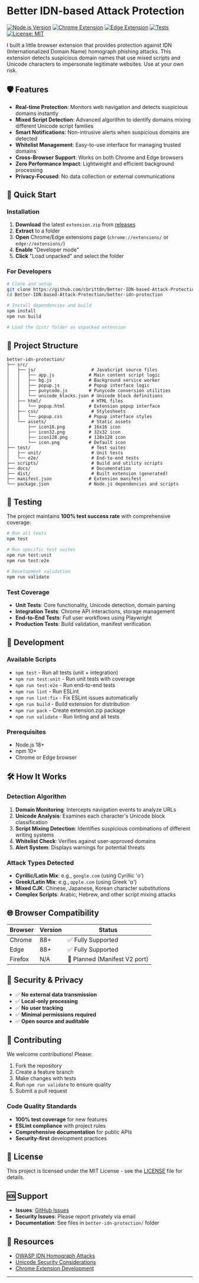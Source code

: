 # Better IDN-based Attack Protection

[![Node.js Version](https://img.shields.io/badge/node-%3E%3D18-brightgreen)](https://nodejs.org/)
[![Chrome Extension](https://img.shields.io/badge/chrome-extension-blue)](https://chrome.google.com/webstore)
[![Edge Extension](https://img.shields.io/badge/edge-extension-blue)](https://microsoftedge.microsoft.com/addons)
[![Tests](https://img.shields.io/badge/tests-100%25%20passing-brightgreen)](#testing)
[![License: MIT](https://img.shields.io/badge/License-MIT-yellow.svg)](better-idn-protection/LICENSE)

I built a little browser extension that provides protection against IDN (Internationalized Domain Name) homograph phishing attacks. This extension detects suspicious domain names that use mixed scripts and Unicode characters to impersonate legitimate websites. Use at your own risk.

## 🛡️ Features

- **Real-time Protection**: Monitors web navigation and detects suspicious domains instantly
- **Mixed Script Detection**: Advanced algorithm to identify domains mixing different Unicode script families
- **Smart Notifications**: Non-intrusive alerts when suspicious domains are detected
- **Whitelist Management**: Easy-to-use interface for managing trusted domains
- **Cross-Browser Support**: Works on both Chrome and Edge browsers
- **Zero Performance Impact**: Lightweight and efficient background processing
- **Privacy-Focused**: No data collection or external communications

## 🚀 Quick Start

### Installation

1. **Download** the latest `extension.zip` from [releases](https://github.com/cbritt0n/Better-IDN-based-Attack-Protection/releases)
2. **Extract** to a folder
3. **Open** Chrome/Edge extensions page (`chrome://extensions/` or `edge://extensions/`)
4. **Enable** "Developer mode"
5. **Click** "Load unpacked" and select the folder

### For Developers

```bash
# Clone and setup
git clone https://github.com/cbritt0n/Better-IDN-based-Attack-Protection.git
cd Better-IDN-based-Attack-Protection/better-idn-protection

# Install dependencies and build
npm install
npm run build

# Load the dist/ folder as unpacked extension
```

## 📁 Project Structure

```
better-idn-protection/
├── src/
│   ├── js/                     # JavaScript source files
│   │   ├── app.js             # Main content script logic
│   │   ├── bg.js              # Background service worker
│   │   ├── popup.js           # Popup interface logic
│   │   ├── punycode.js        # Punycode conversion utilities
│   │   └── unicode_blocks.json # Unicode block definitions
│   ├── html/                   # HTML files
│   │   └── popup.html         # Extension popup interface
│   ├── css/                    # Stylesheets
│   │   └── popup.css          # Popup interface styles
│   └── assets/                 # Static assets
│       ├── icon16.png         # 16x16 icon
│       ├── icon32.png         # 32x32 icon
│       ├── icon128.png        # 128x128 icon
│       └── icon.png           # Default icon
├── test/                       # Test suites
│   ├── unit/                   # Unit tests
│   └── e2e/                    # End-to-end tests
├── scripts/                    # Build and utility scripts
├── docs/                       # Documentation
├── dist/                       # Built extension (generated)
├── manifest.json              # Extension manifest
└── package.json               # Node.js dependencies and scripts
```

## 🧪 Testing

The project maintains **100% test success rate** with comprehensive coverage:

```bash
# Run all tests
npm test

# Run specific test suites
npm run test:unit
npm run test:e2e

# Development validation
npm run validate
```

### Test Coverage
- **Unit Tests**: Core functionality, Unicode detection, domain parsing
- **Integration Tests**: Chrome API interactions, storage management
- **End-to-End Tests**: Full user workflows using Playwright
- **Production Tests**: Build validation, manifest verification

## 🔧 Development

### Available Scripts
- `npm test` - Run all tests (unit + integration)
- `npm run test:unit` - Run unit tests with coverage
- `npm run test:e2e` - Run end-to-end tests
- `npm run lint` - Run ESLint
- `npm run lint:fix` - Fix ESLint issues automatically
- `npm run build` - Build extension for distribution
- `npm run pack` - Create extension.zip package
- `npm run validate` - Run linting and all tests

### Prerequisites
- Node.js 18+
- npm 10+
- Chrome or Edge browser

## 🛠️ How It Works

### Detection Algorithm
1. **Domain Monitoring**: Intercepts navigation events to analyze URLs
2. **Unicode Analysis**: Examines each character's Unicode block classification
3. **Script Mixing Detection**: Identifies suspicious combinations of different writing systems
4. **Whitelist Check**: Verifies against user-approved domains
5. **Alert System**: Displays warnings for potential threats

### Attack Types Detected
- **Cyrillic/Latin Mix**: е.g., `gооgle.com` (using Cyrillic 'о')
- **Greek/Latin Mix**: e.g., `αpple.com` (using Greek 'α')
- **Mixed CJK**: Chinese, Japanese, Korean character substitutions
- **Complex Scripts**: Arabic, Hebrew, and other script mixing attacks

## 🌐 Browser Compatibility

| Browser | Version | Status |
|---------|---------|---------|
| Chrome | 88+ | ✅ Fully Supported |
| Edge | 88+ | ✅ Fully Supported |
| Firefox | N/A | 🔄 Planned (Manifest V2 port) |

## 🔐 Security & Privacy

- ✅ **No external data transmission**
- ✅ **Local-only processing**
- ✅ **No user tracking**
- ✅ **Minimal permissions required**
- ✅ **Open source and auditable**

## 🤝 Contributing

We welcome contributions! Please:

1. Fork the repository
2. Create a feature branch
3. Make changes with tests
4. Run `npm run validate` to ensure quality
5. Submit a pull request

### Code Quality Standards
- **100% test coverage** for new features
- **ESLint compliance** with project rules
- **Comprehensive documentation** for public APIs
- **Security-first** development practices

## 📜 License

This project is licensed under the MIT License - see the [LICENSE](better-idn-protection/LICENSE) file for details.

## 🆘 Support

- **Issues**: [GitHub Issues](https://github.com/cbritt0n/Better-IDN-based-Attack-Protection/issues)
- **Security Issues**: Please report privately via email
- **Documentation**: See files in `better-idn-protection/` folder

## 🔗 Resources

- [OWASP IDN Homograph Attacks](https://owasp.org/www-community/attacks/IDN_homograph_attack)
- [Unicode Security Considerations](https://unicode.org/reports/tr36/)
- [Chrome Extension Development](https://developer.chrome.com/docs/extensions/)

---

